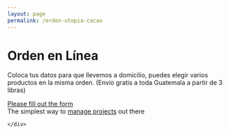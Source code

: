```yaml
---
layout: page
permalink: /orden-utopia-cacao
---
```

<div class="orden">
	<div class="container">
		<h1> Orden en L&iacute;nea</h1>
		<p>Coloca tus datos para que llevemos a domicilio, puedes elegir varios productos en la misma orden. (Envío gratis a toda Guatemala a partir de 3 libras)</p>
		<!-- BEGIN Podio web form -->
<script src="https://podio.com/webforms/24098620/1751645.js"></script>
<script type="text/javascript">
  _podioWebForm.render("1751645")
</script>
<noscript>
  <a href="https://podio.com/webforms/24098620/1751645" target="_blank">Please fill out the form</a>
</noscript>
  <div class="podio-webform-container">
  The simplest way to <a href="https://podio.com" class="podio-webform-inner" rel="nofollow">manage projects</a> out there
  </div>
<!-- END Podio web form -->



	</div>
</div>